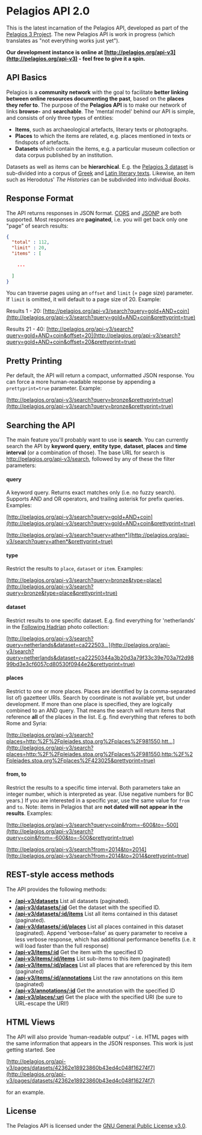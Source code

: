 # Pelagios API 2.0

This is the latest incarnation of the Pelagios API, developed as part of the 
[Pelagios 3 Project](http://pelagios-project.blogspot.co.uk). The new Pelagios API
is work in progress (which translates as "not everything works just yet").

__Our development instance is online at [http://pelagios.org/api-v3](http://pelagios.org/api-v3) - feel
free to give it a spin.__

## API Basics

Pelagios is a __community network__ with the goal to facilitate __better linking between online
resources documenting the past__, based on the __places they refer to__. The purpose of the __Pelagios
API__ is to make our network of links __browse-__ and __searchable__. The 'mental model' behind our API
is simple, and consists of only three types of entities:

* __Items__, such as archaeological artefacts, literary texts or photographs.
* __Places__ to which the items are related, e.g. places mentioned in texts or findspots of artefacts.
* __Datasets__ which contain the items, e.g. a particular museum collection or data corpus published by an institution.

Datasets as well as items can be __hierarchical__. E.g. the [Pelagios 3 dataset](http://pelagios.org/api-v3/pages/datasets/2a10228dff4c608b91a953efff8dafb3f5c433035b3f31e687eec0297d799824)
is sub-divided into a corpus of [Greek](http://pelagios.org/api-v3/pages/datasets/48ea51486cb33aae9e08501825a67fa0ba5770c5732742039e13a91ee75d5620)
and [Latin literary texts](http://pelagios.org/api-v3/pages/datasets/49d46d26fbde0f17cd09f16ff5561d930fd02775160c7ad1cba652ebbf3b2db8).
Likewise, an item such as Herodotus' _The Histories_ can be subdivided into individual _Books_.

## Response Format

The API returns responses in JSON format. [CORS](http://de.wikipedia.org/wiki/Cross-Origin_Resource_Sharing) and
[JSONP](http://en.wikipedia.org/wiki/JSONP) are both supported. Most responses are __paginated__, i.e. you will get back only one "page" of search results:

```json
{
  "total" : 112,
  "limit" : 20,
  "items" : [
  
    ...
  
  ]
}
```

You can traverse pages using an `offset` and `limit` (= page size) parameter. If `limit` is omitted, it will
default to a page size of 20. Example:

Results 1 - 20:
[http://pelagios.org/api-v3/search?query=gold+AND+coin](http://pelagios.org/api-v3/search?query=gold+AND+coin&prettyprint=true)

Results 21 - 40:
[http://pelagios.org/api-v3/search?query=gold+AND+coin&offset=20](http://pelagios.org/api-v3/search?query=gold+AND+coin&offset=20&prettyprint=true)

## Pretty Printing

Per default, the API will return a compact, unformatted JSON response. You can force a more human-readable response by
appending a `prettyprint=true` parameter. Example:

[http://pelagios.org/api-v3/search?query=bronze&prettyprint=true](http://pelagios.org/api-v3/search?query=bronze&prettyprint=true)

## Searching the API

The main feature you'll probably want to use is __search__. You can currently search the API by __keyword query__, 
__entity type__, __dataset__, __places__ and __time interval__ (or a combination of those). The base URL for 
search is http://pelagios.org/api-v3/search, followed by any of these the filter parameters:

#### query 

A keyword query. Returns exact matches only (i.e. no fuzzy search). Supports AND and OR operators, and trailing
asterisk for prefix queries. Examples:

[http://pelagios.org/api-v3/search?query=gold+AND+coin](http://pelagios.org/api-v3/search?query=gold+AND+coin&prettyprint=true)

[http://pelagios.org/api-v3/search?query=athen*](http://pelagios.org/api-v3/search?query=athen*&prettyprint=true)

#### type

Restrict the results to `place`, `dataset` or `item`. Examples:

[http://pelagios.org/api-v3/search?query=bronze&type=place](http://pelagios.org/api-v3/search?query=bronze&type=place&prettyprint=true)

#### dataset

Restrict results to one specific dataset. E.g. find everything for 'netherlands' in the [Following Hadrian](http://pelagios.org/api-v3/pages/datasets/ca22250344a3b20d3a79f33c39e703a7f2d9899bd3e3cf6057cd80530f0944e2)
photo collection:

[http://pelagios.org/api-v3/search?query=netherlands&dataset=ca222503...](http://pelagios.org/api-v3/search?query=netherlands&dataset=ca22250344a3b20d3a79f33c39e703a7f2d9899bd3e3cf6057cd80530f0944e2&prettyprint=true)

#### places

Restrict to one or more places. Places are identified by (a comma-separated list of) gazetteer URIs. Search by coordinate is not available yet,
but under development. If more than one place is specified, they are logically combined to an AND query. That means the search will return 
items that reference __all__ of the places in the list. E.g. find everything that referes to both Rome and Syria:

[http://pelagios.org/api-v3/search?places=http:%2F%2Fpleiades.stoa.org%2Fplaces%2F981550,htt...](http://pelagios.org/api-v3/search?places=http:%2F%2Fpleiades.stoa.org%2Fplaces%2F981550,http:%2F%2Fpleiades.stoa.org%2Fplaces%2F423025&prettyprint=true)

#### from, to

Restrict the results to a specific time interval. Both parameters take an integer number, which is interpreted as year. (Use negative
numbers for BC years.) If you are interested in a specific year, use the same value for `from` and `to`. 
Note: items in Pelagios that are __not dated will not appear in the results__. Examples:

[http://pelagios.org/api-v3/search?query=coin&from=-600&to=-500](http://pelagios.org/api-v3/search?query=coin&from=-600&to=-500&prettyprint=true)

[http://pelagios.org/api-v3/search?from=2014&to=2014][http://pelagios.org/api-v3/search?from=2014&to=2014&prettyprint=true]


## REST-style access methods

The API provides the following methods:

* __[/api-v3/datasets](http://pelagios.org/api-v3/datasets?prettyprint=true)__ List all datasets (paginated).
* __[/api-v3/datasets/:id](http://pelagios.org/api-v3/datasets/174524047516a97f0ba45d4af5e485dd?prettyprint=true)__  Get the dataset with the specified ID.
* __[/api-v3/datasets/:id/items](http://pelagios.org/api-v3/datasets/174524047516a97f0ba45d4af5e485dd/items?prettyprint=true)__ List all items contained in this dataset (paginated).
* __[/api-v3/datasets/:id/places](http://pelagios.org/api-v3/datasets/174524047516a97f0ba45d4af5e485dd/places?prettyprint=true)__ List all places contained in this dataset (paginated). Append 'verbose=false' as query parameter to receive a less verbose response, which has additional performance benefits (i.e. it will load faster than the full response)
* __[/api-v3/items/:id](http://pelagios.org/api-v3/items/bae00692d9a64e3e947bd5819102d01d?prettyprint=true)__ Get the item with the specified ID
* __[/api-v3/items/:id/items](http://pelagios.org/api-v3/items/2dbf2df9a073bd29710abdf3a4330996/items?prettyPrint=true)__ List sub-items to this item (paginated)
* __[/api-v3/items/:id/places](http://pelagios.org/api-v3/items/bae00692d9a64e3e947bd5819102d01d/places?prettyprint=true)__ List all places that are referenced by this item (paginated)
* __[/api-v3/items/:id/annotations](http://pelagios.org/api-v3/items/bae00692d9a64e3e947bd5819102d01d/annotations?prettyprint=true)__ List the raw annotations on this item (paginated)
* __[/api-v3/annotations/:id](http://pelagios.org/api-v3/annotations/39dae3ef-b40e-4535-99df-f02c5e507659)__ Get the annotation with the specified ID
* __[/api-v3/places/:uri](http://pelagios.org/api-v3/places/http%3A%2F%2Fpleiades.stoa.org%2Fplaces%2F658381?prettyprint=true)__ Get the place with the specified URI (be sure to URL-escape the URI!)

## HTML Views

The API will also provide 'human-readable output' - i.e. HTML pages with the same information that
appears in the JSON responses. This work is just getting started. See

[http://pelagios.org/api-v3/pages/datasets/42362e18923860b43ed4c048f16274f7](http://pelagios.org/api-v3/pages/datasets/42362e18923860b43ed4c048f16274f7)

for an example.

## License

The Pelagios API is licensed under the [GNU General Public License v3.0](http://www.gnu.org/licenses/gpl.html).
